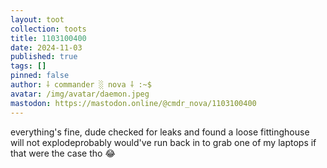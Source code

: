 ```yaml
---
layout: toot
collection: toots
title: 1103100400
date: 2024-11-03
published: true
tags: []
pinned: false
author: ⸸ commander ░ nova ⸸ :~$
avatar: /img/avatar/daemon.jpeg
mastodon: https://mastodon.online/@cmdr_nova/1103100400
---
```


everything's fine, dude checked for leaks and found a loose fittinghouse will not explodeprobably would've run back in to grab one of my laptops if that were the case tho 😂
